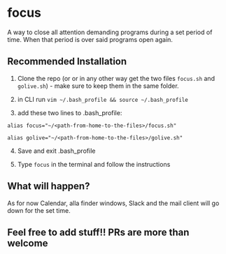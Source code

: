 # focus
A way to close all attention demanding programs during a set period of time. When that period is over said programs open again.

## Recommended Installation
1. Clone the repo (or or in any other way get the two files `focus.sh` and `golive.sh`) - make sure to keep them in the same folder.

2. in CLI run `vim ~/.bash_profile && source ~/.bash_profile`

3. add these two lines to .bash_profile:
```
alias focus="~/<path-from-home-to-the-files>/focus.sh"

alias golive="~/<path-from-home-to-the-files>/golive.sh"
```

4. Save and exit .bash_profile

5. Type `focus` in the terminal and follow the instructions


## What will happen?

As for now Calendar, alla finder windows, Slack and the mail client will go down for the set time.


## Feel free to add stuff!! PRs are more than welcome
